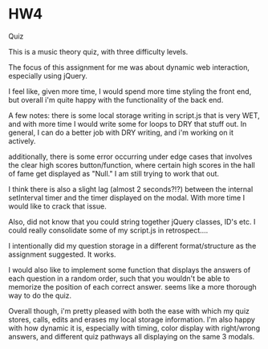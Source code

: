 # HW4
Quiz

This is a music theory quiz, with three difficulty levels. 

The focus of this assignment for me was about dynamic web interaction, especially using jQuery.

I feel like, given more time, I would spend more time styling the front end, but overall i'm quite happy with the functionality of the back end.

A few notes:
there is some local storage writing in script.js that is very WET, and with more time I would write some for loops to DRY that stuff out. In general, I can do a better job with DRY writing, and i'm working on it actively.

additionally, there is some error occurring under edge cases that involves the clear high scores button/function, where certain high scores in the hall of fame get displayed as "Null." I am still trying to work that out.

I think there is also a slight lag (almost 2 seconds?!?) between the internal setInterval timer and the timer displayed on the modal. With more time I would like to crack that issue.

Also, did not know that you could string together jQuery classes, ID's etc. I could really consolidate some of my script.js in retrospect....

I intentionally did my question storage in a different format/structure as the assignment suggested. It works.

I would also like to implement some function that displays the answers of each question in a random order, such that you wouldn't be able to memorize the position of each correct answer. seems like a more thorough way to do the quiz.

Overall though, i'm pretty pleased with both the ease with which my quiz stores, calls, edits and erases my local storage information. I'm also happy with how dynamic it is, especially with timing, color display with right/wrong answers, and different quiz pathways all displaying on the same 3 modals. 